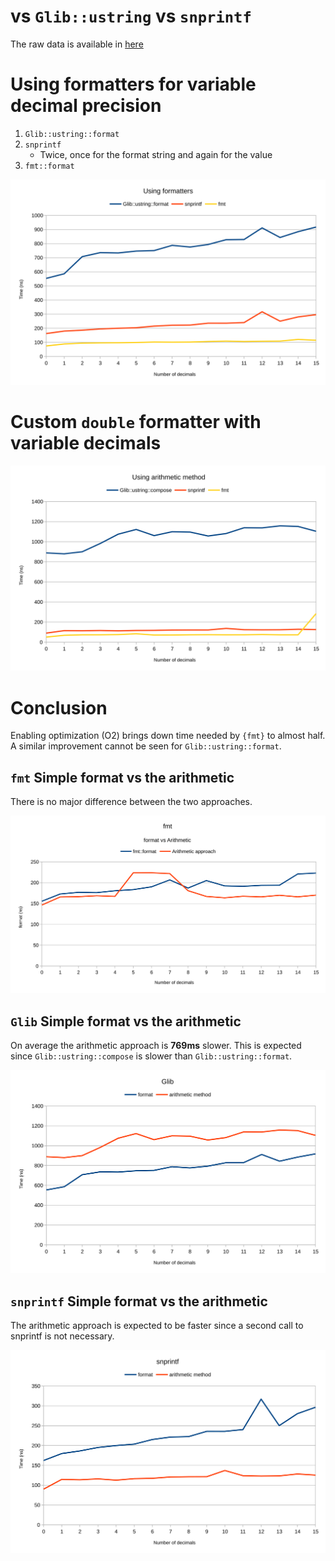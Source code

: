 # vs `Glib::ustring` vs `snprintf`

The raw data is available in [here](Benchmark%20-%20variable%20decimals.ods)

# Using formatters for variable decimal precision

1. `Glib::ustring::format`
2. `snprintf`
    - Twice, once for the format string and again for the value
3. `fmt::format`

![Graph](benchmark-variable-decimal-using-formatters.svg)

# Custom `double` formatter with variable decimals

![Graph](benchmark-variable-decimal-using-arithmetic-method.svg)

# Conclusion
Enabling optimization (O2) brings down time needed by `{fmt}` to almost half.
A similar improvement cannot be seen for `Glib::ustring::format`.

## `fmt` Simple format vs the arithmetic
There is no major difference between the two approaches.

![Graph](fmt.svg)

## `Glib` Simple format vs the arithmetic
On average the arithmetic approach is **769ms** slower. This is expected since 
`Glib::ustring::compose` is slower than `Glib::ustring::format`.

![Graph](glib.svg)

## `snprintf` Simple format vs the arithmetic
The arithmetic approach is expected to be faster since a second call to snprintf is not necessary.

![Graph](snprintf.svg)
